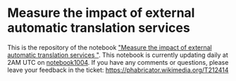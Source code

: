 # Measure the impact of external automatic translation services

This is the repository of the notebook ["Measure the impact of external automatic translation services
"](https://analytics.wikimedia.org/datasets/external-automatic-translation/impact%20of%20external%20automatic%20translation%20services.html). This notebook is currently updating daily at 2AM UTC on [notebook1004](https://wikitech.wikimedia.org/wiki/SWAP). If you have any comments or questions, please leave your feedback in the ticket: https://phabricator.wikimedia.org/T212414